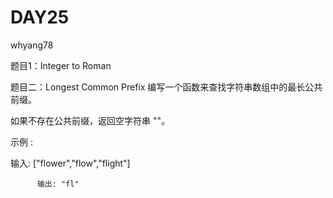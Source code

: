 ﻿# DAY25

whyang78

题目1：Integer to Roman


题目二：Longest Common Prefix
  编写一个函数来查找字符串数组中的最长公共前缀。

如果不存在公共前缀，返回空字符串 ""。
  

示例 :

输入: ["flower","flow","flight"]

          输出: "fl"

